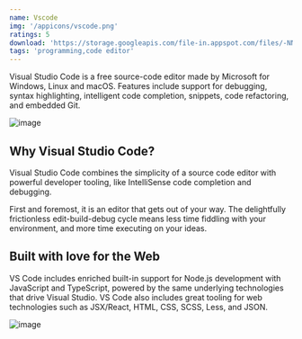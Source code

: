 ```yaml
---
name: Vscode
img: '/appicons/vscode.png'
ratings: 5
download: 'https://storage.googleapis.com/file-in.appspot.com/files/-NNMyV4mGb.zip'
tags: 'programming,code editor'
---
```


Visual Studio Code is a free source-code editor made by Microsoft for Windows, Linux and macOS. Features include support for debugging, syntax highlighting, intelligent code completion, snippets, code refactoring, and embedded Git.

<img src="../../screenshots/Vscode/vscodess2.png" alt="image" >

## Why Visual Studio Code?

Visual Studio Code combines the simplicity of a source code editor with powerful developer tooling, like IntelliSense code completion and debugging.

First and foremost, it is an editor that gets out of your way. The delightfully frictionless edit-build-debug cycle means less time fiddling with your environment, and more time executing on your ideas.

## Built with love for the Web

VS Code includes enriched built-in support for Node.js development with JavaScript and TypeScript, powered by the same underlying technologies that drive Visual Studio. VS Code also includes great tooling for web technologies such as JSX/React, HTML, CSS, SCSS, Less, and JSON.

<img src="../../screenshots/Vscode/vscodess1.png" alt="image" >
